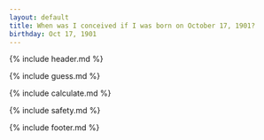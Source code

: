 ```yaml
---
layout: default
title: When was I conceived if I was born on October 17, 1901?
birthday: Oct 17, 1901
---
```


{% include header.md %}

{% include guess.md %}

{% include calculate.md %}

{% include safety.md %}

{% include footer.md %}



